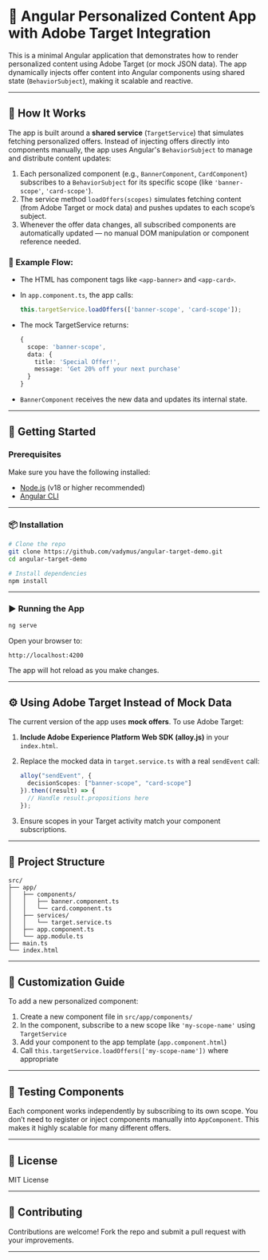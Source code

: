 # 🎯 Angular Personalized Content App with Adobe Target Integration

This is a minimal Angular application that demonstrates how to render personalized content using Adobe Target (or mock JSON data). The app dynamically injects offer content into Angular components using shared state (`BehaviorSubject`), making it scalable and reactive.

---

## 🧠 How It Works

The app is built around a **shared service** (`TargetService`) that simulates fetching personalized offers. Instead of injecting offers directly into components manually, the app uses Angular's `BehaviorSubject` to manage and distribute content updates:

1. Each personalized component (e.g., `BannerComponent`, `CardComponent`) subscribes to a `BehaviorSubject` for its specific scope (like `'banner-scope'`, `'card-scope'`).
2. The service method `loadOffers(scopes)` simulates fetching content (from Adobe Target or mock data) and pushes updates to each scope’s subject.
3. Whenever the offer data changes, all subscribed components are automatically updated — no manual DOM manipulation or component reference needed.

### 🔄 Example Flow:

- The HTML has component tags like `<app-banner>` and `<app-card>`.
- In `app.component.ts`, the app calls:

  ```ts
  this.targetService.loadOffers(['banner-scope', 'card-scope']);
  ```

- The mock TargetService returns:

  ```ts
  {
    scope: 'banner-scope',
    data: {
      title: 'Special Offer!',
      message: 'Get 20% off your next purchase'
    }
  }
  ```

- `BannerComponent` receives the new data and updates its internal state.

---

## 🚀 Getting Started

### Prerequisites

Make sure you have the following installed:

- [Node.js](https://nodejs.org/) (v18 or higher recommended)
- [Angular CLI](https://angular.io/cli)

---

### 📦 Installation

```bash
# Clone the repo
git clone https://github.com/vadymus/angular-target-demo.git
cd angular-target-demo

# Install dependencies
npm install
```

---

### ▶️ Running the App

```bash
ng serve
```

Open your browser to:

```
http://localhost:4200
```

The app will hot reload as you make changes.

---

## ⚙️ Using Adobe Target Instead of Mock Data

The current version of the app uses **mock offers**. To use Adobe Target:

1. **Include Adobe Experience Platform Web SDK (alloy.js)** in your `index.html`.

2. Replace the mocked data in `target.service.ts` with a real `sendEvent` call:

   ```ts
   alloy("sendEvent", {
     decisionScopes: ["banner-scope", "card-scope"]
   }).then((result) => {
     // Handle result.propositions here
   });
   ```

3. Ensure scopes in your Target activity match your component subscriptions.

---

## 📁 Project Structure

```
src/
├── app/
│   ├── components/
│   │   ├── banner.component.ts
│   │   └── card.component.ts
│   ├── services/
│   │   └── target.service.ts
│   ├── app.component.ts
│   └── app.module.ts
├── main.ts
└── index.html
```

---

## 🧩 Customization Guide

To add a new personalized component:

1. Create a new component file in `src/app/components/`
2. In the component, subscribe to a new scope like `'my-scope-name'` using `TargetService`
3. Add your component to the app template (`app.component.html`)
4. Call `this.targetService.loadOffers(['my-scope-name'])` where appropriate

---

## 🧪 Testing Components

Each component works independently by subscribing to its own scope. You don’t need to register or inject components manually into `AppComponent`. This makes it highly scalable for many different offers.

---

## 📄 License

MIT License

---

## 🤝 Contributing

Contributions are welcome! Fork the repo and submit a pull request with your improvements.

---
